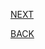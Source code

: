 



[NEXT](https://github.com/hariniiyer/CSCI-5828_Presentation2_Testing-Frameworks/blob/master/pytest.md)

[BACK](https://github.com/hariniiyer/CSCI-5828_Presentation2_Testing-Frameworks/blob/master/nose.md)
